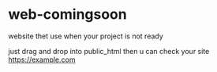 # web-comingsoon
website thet use when your project is not ready

just drag and drop into public_html then u can check your site https://example.com
